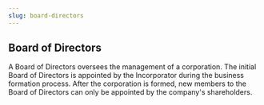 ```yaml
---
slug: board-directors
---
```

## Board of Directors
A Board of Directors oversees the management of a corporation. The initial Board of Directors is appointed by the Incorporator during the business formation process. After the corporation is formed, new members to the Board of Directors can only be appointed by the company's shareholders.